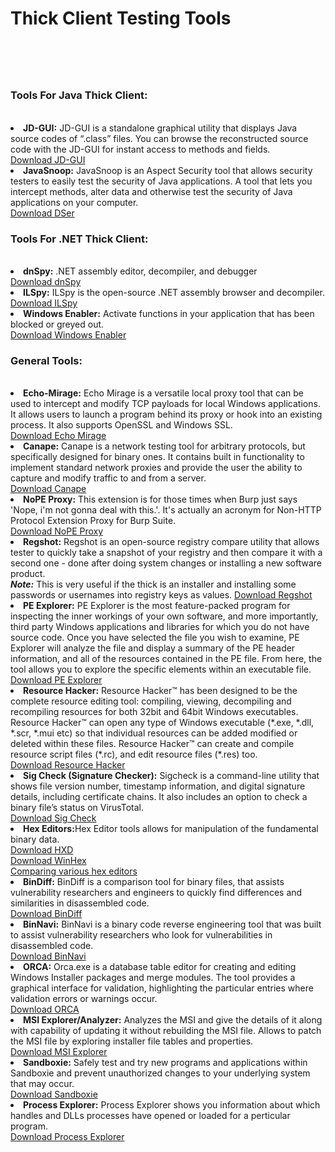 <html>
<body>
<h1>Thick Client Testing Tools<h1><br>
<h3>Tools For Java Thick Client:</h3><br>

<li><b>JD-GUI:</b> JD-GUI is a standalone graphical utility that displays Java source codes of “.class” files. You can browse the reconstructed source code with the JD-GUI for instant access to methods and fields.<br>
<a href="http://jd.benow.ca/">Download JD-GUI</a><br>

<li><b>JavaSnoop:</b> JavaSnoop is an Aspect Security tool that allows security testers to easily test the security of Java applications. A tool that lets you intercept methods, alter data and otherwise test the security of Java applications on your computer.<br>
<a href="http://www.aspectsecurity.com/tools/javasnoop>Download JavaSnoop</a><br>

<li><b>DSer:</b> This is a plugin template for Burp Proxy that is used for penetration testing of JAVA Serialzied Objects passed in POST data
<a href="http://www.andlabs.org/tools/DSer/DSer.zip>Download DSer</a><br>

<h3>Tools For .NET Thick Client:</h3><br>
<li><b>dnSpy:</b> .NET assembly editor, decompiler, and debugger<br>
<a href="https://github.com/0xd4d/dnSpy">Download dnSpy</a><br>

<li><b>ILSpy:</b> ILSpy is the open-source .NET assembly browser and decompiler.<br>
<a href="http://ilspy.net/">Download ILSpy</a><br>

<li><b>Windows Enabler:</b> Activate functions in your application that has been blocked or greyed out.<br>
<a href="https://windows-enabler.en.uptodown.com/windows">Download Windows Enabler</a><br>

<h3>General Tools:</h3><br>
<li><b>Echo-Mirage:</b> Echo Mirage is a versatile local proxy tool that can be used to intercept and modify TCP payloads for local Windows applications. It allows users to launch a program behind its proxy or hook into an existing process. It also supports OpenSSL and Windows SSL.<br>
<a href="http://echo-mirage.software.informer.com/3.1/">Download Echo Mirage</a><br>

<li><b>Canape:</b> Canape is a network testing tool for arbitrary protocols, but specifically designed for binary ones. It contains built in functionality to implement standard network proxies and provide the user the ability to capture and modify traffic to and from a server.<br>
<a href="http://www.contextis.com/services/research/canape/">Download Canape</a><br>

<li><b>NoPE Proxy:</b> This extension is for those times when Burp just says 'Nope, i'm not gonna deal with this.'. It's actually an acronym for Non-HTTP Protocol Extension Proxy for Burp Suite.<br>
<a href="https://github.com/summitt/Burp-Non-HTTP-Extension/releases">Download NoPE Proxy</a><br>

<li><b>Regshot:</b> Regshot is an open-source registry compare utility that allows tester to quickly take a snapshot of your registry and then compare it with a second one - done after doing system changes or installing a new software product.<br>
<b><i>Note:</i></b> This is very useful if the thick is an installer and installing some passwords or usernames into registry keys as values.
<a href="https://sourceforge.net/projects/regshot/">Download Regshot</a><br>

<li><b>PE Explorer:</b> PE Explorer is the most feature-packed program for inspecting the inner workings of your own software, and more importantly, third party Windows applications and libraries for which you do not have source code. Once you have selected the file you wish to examine, PE Explorer will analyze the file and display a summary of the PE header information, and all of the resources contained in the PE file. From here, the tool allows you to explore the specific elements within an executable file.<br>
<a href="http://www.pe-explorer.com/">Download PE Explorer</a><br>

<li><b>Resource Hacker:</b> Resource Hacker™ has been designed to be the complete resource editing tool: compiling, viewing, decompiling and recompiling resources for both 32bit and 64bit Windows executables. Resource Hacker™ can open any type of Windows executable (*.exe, *.dll, *.scr, *.mui etc) so that individual resources can be added modified or deleted within these files. Resource Hacker™ can create and compile resource script files (*.rc), and edit resource files (*.res) too.<br>
<a href="http://www.angusj.com/resourcehacker/">Download Resource Hacker</a><br>

<li><b>Sig Check (Signature Checker):</b> Sigcheck is a command-line utility that shows file version number, timestamp information, and digital signature details, including certificate chains. It also includes an option to check a binary file’s status on VirusTotal.<br>
<a href="https://download.sysinternals.com/files/Sigcheck.zip">Download Sig Check</a><br>

<li><b>Hex Editors:</b>Hex Editor tools allows for manipulation of the fundamental binary data. <br>
<a href="https://mh-nexus.de/en/hxd/">Download HXD</a><br>
<a href="https://www.x-ways.net/winhex/">Download WinHex</a><br>
<a href="https://en.wikipedia.org/wiki/Comparison_of_hex_editors">Comparing various hex editors</a><br>

<li><b>BinDiff:</b> BinDiff is a comparison tool for binary files, that assists vulnerability researchers and engineers to quickly find differences and similarities in disassembled code.<br>
<a href="https://www.zynamics.com/software.html">Download BinDiff</a><br>

<li><b>BinNavi:</b> BinNavi is a binary code reverse engineering tool that was built to assist vulnerability researchers who look for vulnerabilities in disassembled code.<br>
<a href="https://www.zynamics.com/binnavi.html">Download BinNavi</a><br>

<li><b>ORCA:</b> Orca.exe is a database table editor for creating and editing Windows Installer packages and merge modules. The tool provides a graphical interface for validation, highlighting the particular entries where validation errors or warnings occur.<br>
<a href="https://blogs.msdn.microsoft.com/astebner/2004/07/12/orca-install-package/">Download ORCA</a><br>

<li><b>MSI Explorer/Analyzer:</b> Analyzes the MSI and give the details of it along with capability of updating it without rebuilding the MSI file. Allows to patch the MSI file by exploring installer file tables and properties.<br>
<a href="https://blogs.technet.microsoft.com/sateesh-arveti/2010/11/20/msi-explorer/">Download MSI Explorer</a><br>

<li><b>Sandboxie:</b> Safely test and try new programs and applications within Sandboxie and prevent unauthorized changes to your underlying system that may occur.<br>
<a href="https://www.sandboxie.com/index.php?DownloadSandboxie">Download Sandboxie</a><br>

<li><b>Process Explorer:</b>  Process Explorer shows you information about which handles and DLLs processes have opened or loaded for a perticular program.<br>
<a href="https://download.sysinternals.com/files/ProcessExplorer.zip">Download Process Explorer</a><br>

</body>
</html>
